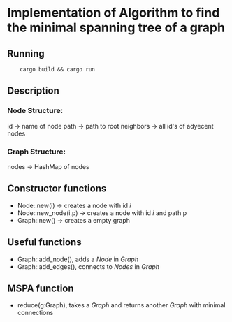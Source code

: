 # Implementation of Algorithm to find the minimal spanning tree of a graph

## Running 

		cargo build && cargo run
	
## Description

### Node Structure:

id -> name of node
path -> path to root
neighbors -> all id's of adyecent nodes 

### Graph Structure:

nodes -> HashMap of nodes

## Constructor functions  

- Node::new(i) -> creates a node with id _i_
- Node::new_node(i,p) -> creates a node with id _i_ and path p
- Graph::new() -> creates a empty graph


## Useful functions

- Graph::add_node(), adds a _Node_ in _Graph_
- Graph::add_edges(), connects to _Nodes_ in _Graph_

## MSPA function 

- reduce(g:Graph), takes a _Graph_ and returns another _Graph_ with minimal connections 

